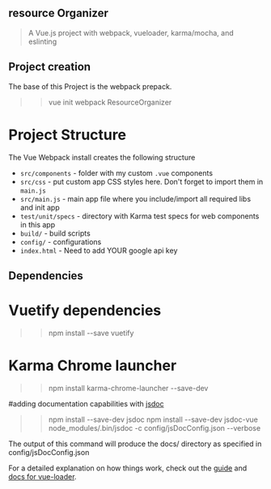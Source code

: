 ## resource Organizer

> A Vue.js project with webpack, vueloader, karma/mocha, and eslinting

## Project creation
The base of this Project is the webpack prepack.
>>vue init webpack ResourceOrganizer


# Project Structure
The Vue Webpack install creates the following structure
* `src/components` - folder with my custom `.vue` components
* `src/css` - put custom app CSS styles here. Don't forget to import them in `main.js`
* `src/main.js` - main app file where you include/import all required libs and init app
* `test/unit/specs` - directory with Karma test specs for web components in this app
* `build/` - build scripts
* `config/` - configurations
* `index.html` - Need to add YOUR google api key

## Dependencies
# Vuetify  dependencies 
>>npm install --save vuetify

# Karma Chrome launcher
>>npm install karma-chrome-launcher --save-dev

#adding documentation capabilities with [jsdoc](https://github.com/jsdoc3/jsdoc)
>>npm install --save-dev jsdoc
>>npm install --save-dev jsdoc-vue
>>node_modules/.bin/jsdoc  -c  config/jsDocConfig.json --verbose

The output of this command will produce the docs/ directory as specified in config/jsDocConfig.json

For a detailed explanation on how things work, check out the [guide](http://vuejs-templates.github.io/webpack/) and [docs for vue-loader](http://vuejs.github.io/vue-loader).


